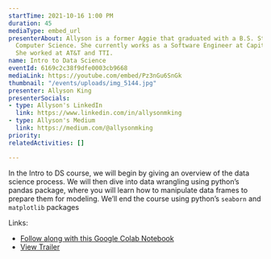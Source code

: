 ```yaml
---
startTime: 2021-10-16 1:00 PM
duration: 45
mediaType: embed_url
presenterAbout: Allyson is a former Aggie that graduated with a B.S. Statistics and
  Computer Science. She currently works as a Software Engineer at Capital One. Previously,
  She worked at AT&T and TTI.
name: Intro to Data Science
eventId: 6169c2c38f9dfe0003cb9668
mediaLink: https://youtube.com/embed/Pz3nGu6SnGk
thumbnail: "/events/uploads/img_5144.jpg"
presenter: Allyson King
presenterSocials:
- type: Allyson's LinkedIn
  link: https://www.linkedin.com/in/allysonmking
- type: Allyson's Medium
  link: https://medium.com/@allysonmking
priority: 
relatedActivities: []

---
```

In the Intro to DS course, we will begin by giving an overview of the data science process. We will then dive into data wrangling using python’s pandas package, where you will learn how to manipulate data frames to prepare them for modeling. We’ll end the course using python’s `seaborn` and `matplotlib` packages

Links:

* [Follow along with this Google Colab Notebook](https://colab.research.google.com/drive/1BKCF3od6R5jIgyDOaXzLHRCQbvID7Ny9)
* [View Trailer](https://www.youtube.com/watch?v=z7FgdE59TW0)